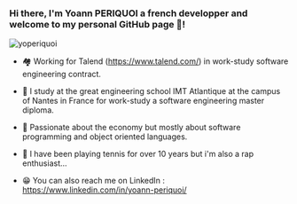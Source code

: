 ### Hi there, I'm Yoann PERIQUOI a french developper and welcome to my personal GitHub page 👋!

<img src="https://socialify.git.ci/yoperiquoi/yoperiquoi/image?description=1&descriptionEditable=a%20software%20engineering%20student%20at%20IMT%20Atlantique%2C%20France&font=Raleway&language=1&logo=https%3A%2F%2Favatars.githubusercontent.com%2Fu%2F67335549%3Fv%3D4&pattern=Diagonal%20Stripes&theme=Dark" alt="yoperiquoi" style="max-width:100%" />

- 🏘  Working for Talend (https://www.talend.com/) in work-study software engineering contract.

- 🏫 I study at the great engineering school IMT Atlantique at the campus of Nantes in France for work-study a software engineering master diploma.

- 🧠 Passionate about the economy but mostly about software programming and object oriented languages.

- 🎾 I have been playing tennis for over 10 years but i'm also a rap enthusiast...

- 😁 You can also reach me on LinkedIn : https://www.linkedin.com/in/yoann-periquoi/
